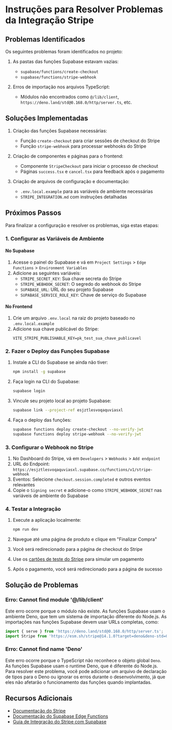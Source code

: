 # Instruções para Resolver Problemas da Integração Stripe

## Problemas Identificados

Os seguintes problemas foram identificados no projeto:

1. As pastas das funções Supabase estavam vazias:
   - `supabase/functions/create-checkout`
   - `supabase/functions/stripe-webhook`

2. Erros de importação nos arquivos TypeScript:
   - Módulos não encontrados como `@/lib/client`, `https://deno.land/std@0.168.0/http/server.ts`, etc.

## Soluções Implementadas

1. Criação das funções Supabase necessárias:
   - Função `create-checkout` para criar sessões de checkout do Stripe
   - Função `stripe-webhook` para processar webhooks do Stripe

2. Criação de componentes e páginas para o frontend:
   - Componente `StripeCheckout` para iniciar o processo de checkout
   - Páginas `success.tsx` e `cancel.tsx` para feedback após o pagamento

3. Criação de arquivos de configuração e documentação:
   - `.env.local.example` para as variáveis de ambiente necessárias
   - `STRIPE_INTEGRATION.md` com instruções detalhadas

## Próximos Passos

Para finalizar a configuração e resolver os problemas, siga estas etapas:

### 1. Configurar as Variáveis de Ambiente

#### No Supabase

1. Acesse o painel do Supabase e vá em `Project Settings` > `Edge Functions` > `Environment Variables`
2. Adicione as seguintes variáveis:
   - `STRIPE_SECRET_KEY`: Sua chave secreta do Stripe
   - `STRIPE_WEBHOOK_SECRET`: O segredo do webhook do Stripe
   - `SUPABASE_URL`: URL do seu projeto Supabase
   - `SUPABASE_SERVICE_ROLE_KEY`: Chave de serviço do Supabase

#### No Frontend

1. Crie um arquivo `.env.local` na raiz do projeto baseado no `.env.local.example`
2. Adicione sua chave publicável do Stripe:
   ```
   VITE_STRIPE_PUBLISHABLE_KEY=pk_test_sua_chave_publicavel
   ```

### 2. Fazer o Deploy das Funções Supabase

1. Instale a CLI do Supabase se ainda não tiver:
   ```bash
   npm install -g supabase
   ```

2. Faça login na CLI do Supabase:
   ```bash
   supabase login
   ```

3. Vincule seu projeto local ao projeto Supabase:
   ```bash
   supabase link --project-ref esjztlesvoqaquviasxl
   ```

4. Faça o deploy das funções:
   ```bash
   supabase functions deploy create-checkout --no-verify-jwt
   supabase functions deploy stripe-webhook --no-verify-jwt
   ```

### 3. Configurar o Webhook no Stripe

1. No Dashboard do Stripe, vá em `Developers` > `Webhooks` > `Add endpoint`
2. URL do Endpoint: `https://esjztlesvoqaquviasxl.supabase.co/functions/v1/stripe-webhook`
3. Eventos: Selecione `checkout.session.completed` e outros eventos relevantes
4. Copie o `Signing secret` e adicione-o como `STRIPE_WEBHOOK_SECRET` nas variáveis de ambiente do Supabase

### 4. Testar a Integração

1. Execute a aplicação localmente:
   ```bash
   npm run dev
   ```

2. Navegue até uma página de produto e clique em "Finalizar Compra"
3. Você será redirecionado para a página de checkout do Stripe
4. Use os [cartões de teste do Stripe](https://stripe.com/docs/testing) para simular um pagamento
5. Após o pagamento, você será redirecionado para a página de sucesso

## Solução de Problemas

### Erro: Cannot find module '@/lib/client'

Este erro ocorre porque o módulo não existe. As funções Supabase usam o ambiente Deno, que tem um sistema de importação diferente do Node.js. As importações nas funções Supabase devem usar URLs completas, como:

```typescript
import { serve } from 'https://deno.land/std@0.168.0/http/server.ts';
import Stripe from 'https://esm.sh/stripe@14.1.0?target=deno&deno-std=0.168.0';
```

### Erro: Cannot find name 'Deno'

Este erro ocorre porque o TypeScript não reconhece o objeto global `Deno`. As funções Supabase usam o runtime Deno, que é diferente do Node.js. Para resolver este problema, você pode adicionar um arquivo de declaração de tipos para o Deno ou ignorar os erros durante o desenvolvimento, já que eles não afetarão o funcionamento das funções quando implantadas.

## Recursos Adicionais

- [Documentação do Stripe](https://stripe.com/docs)
- [Documentação do Supabase Edge Functions](https://supabase.com/docs/guides/functions)
- [Guia de Integração do Stripe com Supabase](https://supabase.com/partners/integrations/stripe)